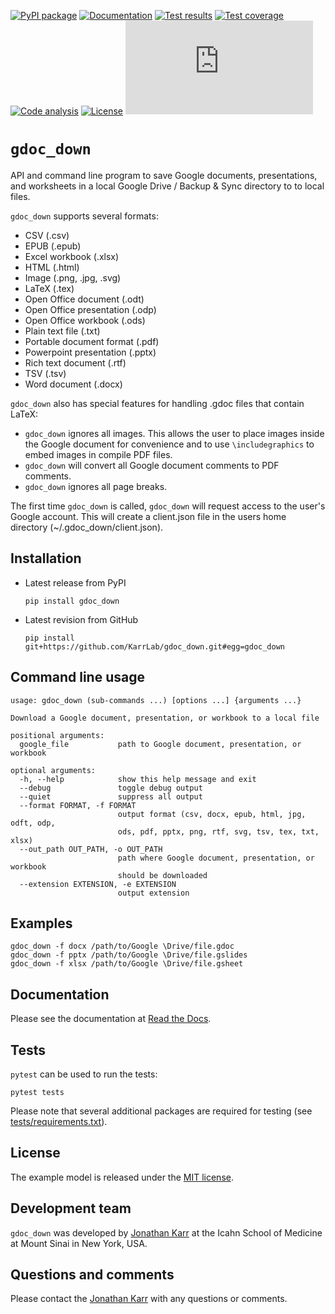 [![PyPI package](https://img.shields.io/pypi/v/gdoc_down.svg)](https://pypi.python.org/pypi/gdoc_down)
[![Documentation](https://readthedocs.org/projects/gdoc-down/badge/?version=latest)](http://docs.karrlab.org/gdoc_down)
[![Test results](https://circleci.com/gh/KarrLab/gdoc_down.svg?style=shield)](https://circleci.com/gh/KarrLab/gdoc_down)
[![Test coverage](https://coveralls.io/repos/github/KarrLab/gdoc_down/badge.svg)](https://coveralls.io/github/KarrLab/gdoc_down)
[![Code analysis](https://api.codeclimate.com/v1/badges/3c7f002e731de98c31d0/maintainability)](https://codeclimate.com/github/KarrLab/gdoc_down)
[![License](https://img.shields.io/github/license/KarrLab/gdoc_down.svg)](LICENSE)
![Analytics](https://ga-beacon.appspot.com/UA-86759801-1/gdoc_down/README.md?pixel)

# `gdoc_down`
API and command line program to save Google documents, presentations, and worksheets in a local Google Drive / Backup & Sync
directory to to local files.

`gdoc_down` supports several formats:

* CSV (.csv)
* EPUB (.epub)
* Excel workbook (.xlsx)
* HTML (.html)
* Image (.png, .jpg, .svg)
* LaTeX (.tex)
* Open Office document (.odt)
* Open Office presentation (.odp)
* Open Office workbook (.ods)
* Plain text file (.txt)    
* Portable document format (.pdf)
* Powerpoint presentation (.pptx)
* Rich text document (.rtf)
* TSV (.tsv)
* Word document (.docx)

`gdoc_down` also has special features for handling .gdoc files that contain LaTeX:

* `gdoc_down` ignores all images. This allows the user to place images inside the Google 
  document for convenience and to use `\includegraphics` to embed images in compile PDF files.
* `gdoc_down` will convert all Google document comments to PDF comments.
* `gdoc_down` ignores all page breaks.

The first time `gdoc_down` is called, `gdoc_down` will request access to the user's Google
account. This will create a client.json file in the users home directory (~/.gdoc_down/client.json).

## Installation

* Latest release from PyPI
  ```
  pip install gdoc_down
  ```

* Latest revision from GitHub
  ```
  pip install git+https://github.com/KarrLab/gdoc_down.git#egg=gdoc_down
  ```

## Command line usage
```
usage: gdoc_down (sub-commands ...) [options ...] {arguments ...}

Download a Google document, presentation, or workbook to a local file

positional arguments:
  google_file           path to Google document, presentation, or workbook

optional arguments:
  -h, --help            show this help message and exit
  --debug               toggle debug output
  --quiet               suppress all output
  --format FORMAT, -f FORMAT
                        output format (csv, docx, epub, html, jpg, odft, odp,
                        ods, pdf, pptx, png, rtf, svg, tsv, tex, txt, xlsx)
  --out_path OUT_PATH, -o OUT_PATH
                        path where Google document, presentation, or workbook
                        should be downloaded
  --extension EXTENSION, -e EXTENSION
                        output extension
```

## Examples
```
gdoc_down -f docx /path/to/Google \Drive/file.gdoc
gdoc_down -f pptx /path/to/Google \Drive/file.gslides
gdoc_down -f xlsx /path/to/Google \Drive/file.gsheet
```

## Documentation
Please see the documentation at [Read the Docs](http://docs.karrlab.org/gdoc_down).

## Tests
`pytest` can be used to run the tests:
```
pytest tests
```

Please note that several additional packages are required for testing (see [tests/requirements.txt](tests/requirements.txt)).

## License
The example model is released under the [MIT license](LICENSE).

## Development team
`gdoc_down` was developed by [Jonathan Karr](http://www.karrlab.org) at the Icahn School of Medicine at Mount Sinai in New York, USA.

## Questions and comments
Please contact the [Jonathan Karr](http://www.karrlab.org) with any questions or comments.
